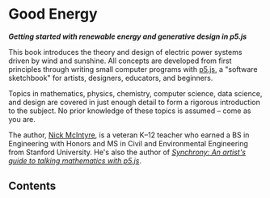 # Good Energy

**_Getting started with renewable energy and generative design in p5.js_**

This book introduces the theory and design of electric power systems driven by wind and sunshine. All concepts are developed from first principles through writing small computer programs with [p5.js](https://p5js.org), a "software sketchbook" for artists, designers, educators, and beginners.

Topics in mathematics, physics, chemistry, computer science, data science, and design are covered in just enough detail to form a rigorous introduction to the subject. No prior knowledge of these topics is assumed – come as you are.

The author, [Nick McIntyre](https://mcintyre.io), is a veteran K–12 teacher who earned a BS in Engineering with Honors and MS in Civil and Environmental Engineering from Stanford University. He's also the author of [*Synchrony: An artist's guide to talking mathematics with p5.js*](https://synchrony.cc).

<h2>Contents</h2>

```{tableofcontents}
```
